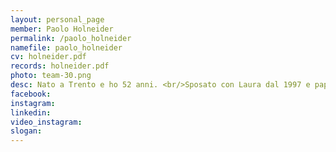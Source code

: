 ```yaml
---
layout: personal_page
member: Paolo Holneider
permalink: /paolo_holneider
namefile: paolo_holneider
cv: holneider.pdf
records: holneider.pdf
photo: team-30.png
desc: Nato a Trento e ho 52 anni. <br/>Sposato con Laura dal 1997 e papà di 4 figli&#58; Federico, Lorenzo, Alessandro e Andrea.<br/>Consigliere e presidente della commissione politiche sociali della Circoscrizione Argentario.  <br/>Maestro Artigiano Videoperatore&#58; da oltre 30 anni lavoro in proprio con una piccola impresa attiva nel campo della comunicazione e delle produzioni video.<br/>Dal 2000 sono giornalista pubblicista iscritto all’ordine del Trentino Alto Adige.<br/>La crescita professionale ed educativa dei giovani è sempre stata al centro del mio percorso ed infatti da anni collaboro con l’istituto Artigianelli per le Arti Grafiche di Trento come esperto esterno nella materia “Tecniche di ripresa digitale e montaggio video”.<br/>Dal 2016 al 2023 sono stato presidente di una Cooperativa Sociale di tipo B attiva nell’inserimento lavorativo di persone svantaggiate. <br/>Sono impegnato insieme a mia moglie Laura nel volontariato e nell’associazionismo familiare con Famiglie Nuove del Movimento dei Focolari e per oltre dieci anni sono stato attivo nel Forum delle Associazioni Familiari del Trentino.<br/>Dal 2024 sono membro della Commissione per la Classificazione delle Opere Cinematografiche del Ministero della Cultura in rappresentanza del mondo della famiglia. <br/>Una grande motivazione, la ricerca del dialogo e la voglia di mettermi al servizio degli altri hanno sempre accompagnato la mia vita. <br/>
facebook: 
instagram: 
linkedin: 
video_instagram: 
slogan: 
---
```

